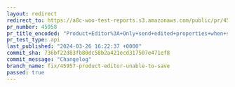 ```yaml
---
layout: redirect
redirect_to: https://a8c-woo-test-reports.s3.amazonaws.com/public/pr/45958/api/index.html
pr_number: 45958
pr_title_encoded: "Product+Editor%3A+Only+send+edited+properties+when+saving"
pr_test_type: api
last_published: "2024-03-26 16:22:37 +0000"
commit_sha: 736bf22d83fb80dc58b2a421ecd317507e471ef8
commit_message: "Changelog"
branch_name: fix/45957-product-editor-unable-to-save
passed: true
---
```


